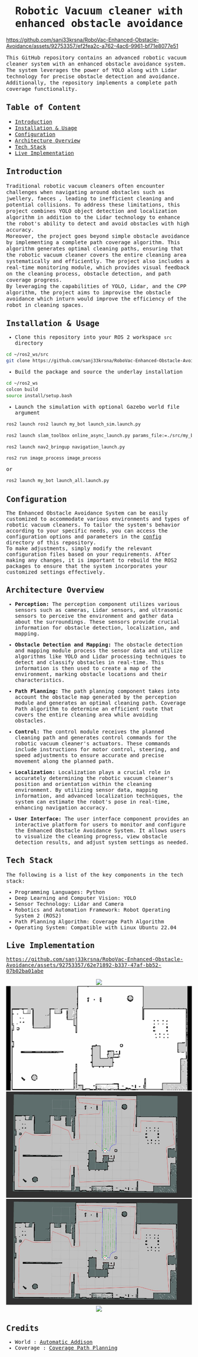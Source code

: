 <div align='center'> 
  <h1><samp> Robotic Vacuum cleaner with enhanced obstacle avoidance </samp></h1> 
</div> 



https://github.com/sanj33krsna/RoboVac-Enhanced-Obstacle-Avoidance/assets/92753357/ef2fea2c-a762-4ac6-9961-bf71e8077e51





<samp>This GitHub repository contains an advanced robotic vacuum cleaner system with an enhanced obstacle avoidance system. The system leverages the power of YOLO along with Lidar technology for precise obstacle detection and avoidance. Additionally, the repository implements a complete path coverage functionality.</samp>

## <samp>Table of Content</samp>
- [<samp>Introduction</samp>](#introduction)
- [<samp>Installation & Usage</samp>](#installation--usage)
- [<samp>Configuration</samp>](#configuration)
- [<samp>Architecture Overview</samp>](#architecture-overview)
- [<samp>Tech Stack</samp>](#tech-stack)
- [<samp>Live Implementation</samp>](#live-implementation)

## <samp>Introduction</samp>
<samp>Traditional robotic vacuum cleaners often encounter challenges when navigating around obstacles such as jwellery, faeces , leading to inefficient cleaning and potential collisions. To address these limitations, this project combines  YOLO object detection and localization algorithm in addition to the Lidar technology to enhance the robot's ability to detect and avoid obstacles with high accuracy.<br>
Moreover, the project goes beyond simple obstacle avoidance by implementing a complete path coverage algorithm. This algorithm generates optimal cleaning paths, ensuring that the robotic vacuum cleaner covers the entire cleaning area systematically and efficiently. The project also includes a real-time monitoring module, which provides visual feedback on the cleaning process, obstacle detection, and path coverage progress.<br> 
By leveraging the capabilities of YOLO, Lidar, and the CPP algorithm, the project aims to improvise the obstacle avoidance which inturn would improve the efficiency of the robot in cleaning spaces.</samp>


## <samp>Installation & Usage</samp>
<samp>
  
- Clone this repository into your ROS 2 workspace `src`  directory

```bash
cd ~/ros2_ws/src 
git clone https://github.com/sanj33krsna/RoboVac-Enhanced-Obstacle-Avoidance
```

- Build the package and source the underlay installation

```bash
cd ~/ros2_ws
colcon build
source install/setup.bash
```
- Launch the simulation with optional Gazebo world file argument

```bash
ros2 launch ros2 launch my_bot launch_sim.launch.py
```

```bash
ros2 launch slam_toolbox online_async_launch.py params_file:=./src/my_bot/config/mapper_params_online_async.yaml
```

```bash
ros2 launch nav2_bringup navigation_launch.py
```


```bash
ros2 run image_process image_process
```

or
```bash
ros2 launch my_bot launch_all.launch.py
```


</samp>

## <samp>Configuration</samp>
<samp>
  
The Enhanced Obstacle Avoidance System can be easily customized to accommodate various environments and types of robotic vacuum cleaners. To tailor the system's behavior according to your specific needs, you can access the configuration options and parameters in the [config](https://github.com/sanj33krsna/RoboVac-Enhanced-Obstacle-Avoidance/tree/main/my_bot/config) directory of this repository.
<br>
To make adjustments, simply modify the relevant configuration files based on your requirements. After making any changes, it is important to rebuild the ROS2 packages to ensure that the system incorporates your customized settings effectively.
</samp>

## <samp>Architecture Overview</samp>
<samp>
  
- <b>Perception:</b> The perception component utilizes various sensors such as cameras, Lidar sensors, and ultrasonic sensors to perceive the environment and gather data about the surroundings. These sensors provide crucial information for obstacle detection, localization, and mapping.

- <b>Obstacle Detection and Mapping:</b> The obstacle detection and mapping module process the sensor data and utilize algorithms like YOLO and Lidar processing techniques to detect and classify obstacles in real-time. This information is then used to create a map of the environment, marking obstacle locations and their characteristics.

- <b>Path Planning:</b> The path planning component takes into account the obstacle map generated by the perception module and generates an optimal cleaning path. Coverage Path algorithm to determine an efficient route that covers the entire cleaning area while avoiding obstacles.

- <b>Control:</b> The control module receives the planned cleaning path and generates control commands for the robotic vacuum cleaner's actuators. These commands include instructions for motor control, steering, and speed adjustments to ensure accurate and precise movement along the planned path.

- <b>Localization:</b> Localization plays a crucial role in accurately determining the robotic vacuum cleaner's position and orientation within the cleaning environment. By utilizing sensor data, mapping information, and advanced localization techniques, the system can estimate the robot's pose in real-time, enhancing navigation accuracy.

- <b>User Interface:</b> The user interface component provides an interactive platform for users to monitor and configure the Enhanced Obstacle Avoidance System. It allows users to visualize the cleaning progress, view obstacle detection results, and adjust system settings as needed.

</samp>
  
## <samp>Tech Stack</samp>
<samp>
The following is a list of the key components in the tech stack:

- Programming Languages: Python
- Deep Learning and Computer Vision: YOLO
- Sensor Technology: Lidar and Camera
- Robotics and Automation Framework: Robot Operating System 2 (ROS2)
- Path Planning Algorithm: Coverage Path Algorithm
- Operating System: Compatible with Linux Ubuntu 22.04
</samp>

## <samp>Live Implementation</samp>


https://github.com/sanj33krsna/RoboVac-Enhanced-Obstacle-Avoidance/assets/92753357/62e71892-b337-47af-bb52-07b02ba01abe

<div align= 'center'>
<img src = 'https://github.com/sanj33krsna/RoboVac-Enhanced-Obstacle-Avoidance/blob/main/Demo/Model.jpeg'>
<img src = 'https://github.com/sanj33krsna/RoboVac-Enhanced-Obstacle-Avoidance/blob/main/Demo/Screenshot%20from%202023-06-29%2015-45-49.png'>
<img src = 'https://github.com/sanj33krsna/RoboVac-Enhanced-Obstacle-Avoidance/blob/main/Demo/WhatsApp%20Image%202023-06-29%20at%2012.04.10%20AM(1).jpeg'>
<img src = 'https://github.com/sanj33krsna/RoboVac-Enhanced-Obstacle-Avoidance/blob/main/Demo/WhatsApp%20Image%202023-06-29%20at%2012.04.10%20AM.jpeg'>
<img src = 'https://github.com/sanj33krsna/RoboVac-Enhanced-Obstacle-Avoidance/blob/main/Demo/World.jpeg'>
</div>

## <samp>Credits</samp>

<samp>
  
- World : [Automatic Addison](https://automaticaddison.com/)
- Coverage : [Coverage Path Planning](https://github.com/BirfenArge/path_coverage)

</samp>
